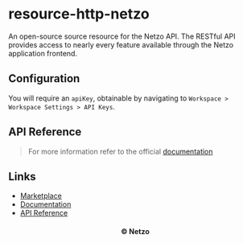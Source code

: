 # resource-http-netzo

An open-source source resource for the Netzo API. The RESTful API provides
access to nearly every feature available through the Netzo application frontend.

## Configuration

You will require an `apiKey`, obtainable by navigating to
`Workspace > Workspace Settings > API Keys`.

## API Reference

> For more information refer to the official [documentation](#links)

## Links

- [Marketplace](https://app.netzo.io/resources/resource-http-netzo)
- [Documentation](https://netzo.io/docs/netzo-api/overview)
- [API Reference](https://api.netzo.io/docs/)

<div align="center">
  <h4>© Netzo</h4>
</div>
